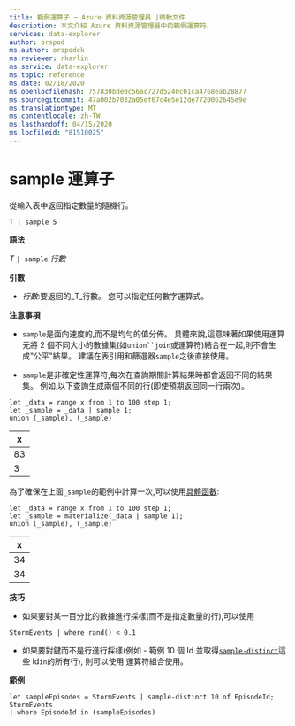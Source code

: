 ```yaml
---
title: 範例運算子 ─ Azure 資料資源管理員 |微軟文件
description: 本文介紹 Azure 資料資源管理器中的範例運算符。
services: data-explorer
author: orspod
ms.author: orspodek
ms.reviewer: rkarlin
ms.service: data-explorer
ms.topic: reference
ms.date: 02/18/2020
ms.openlocfilehash: 757830bde0c56ac727d5240c01ca4768eab28877
ms.sourcegitcommit: 47a002b7032a05ef67c4e5e12de7720062645e9e
ms.translationtype: MT
ms.contentlocale: zh-TW
ms.lasthandoff: 04/15/2020
ms.locfileid: "81510025"
---
```

# <a name="sample-operator"></a>sample 運算子

從輸入表中返回指定數量的隨機行。

```kusto
T | sample 5
```

**語法**

_T_ `| sample` _行數_

**引數**

- _行數_:要返回的_T_行數。 您可以指定任何數字運算式。

**注意事項**

- `sample`是面向速度的,而不是均勻的值分佈。 具體來說,這意味著如果使用運算元將 2 個不同大小的數據集(如`union``join`或運算符)結合在一起,則不會生成"公平"結果。 建議在表引用和篩選器`sample`之後直接使用。

- `sample`是非確定性運算符,每次在查詢期間計算結果時都會返回不同的結果集。 例如,以下查詢生成兩個不同的行(即使預期返回同一行兩次)。

```kusto
let _data = range x from 1 to 100 step 1;
let _sample = _data | sample 1;
union (_sample), (_sample)
```

| x   |
| --- |
| 83  |
| 3   |

為了確保在上面`_sample`的範例中計算一次,可以使用[具體函數](./materializefunction.md):

```kusto
let _data = range x from 1 to 100 step 1;
let _sample = materialize(_data | sample 1);
union (_sample), (_sample)
```

| x   |
| --- |
| 34  |
| 34  |

**技巧**

- 如果要對某一百分比的數據進行採樣(而不是指定數量的行),可以使用

```kusto
StormEvents | where rand() < 0.1
```

- 如果要對鍵而不是行進行採樣(例如 - 範例 10 個 Id 並取得[`sample-distinct`](./sampledistinctoperator.md)這些 Id`in`的所有行), 則可以使用 運算符組合使用。

**範例**

```kusto
let sampleEpisodes = StormEvents | sample-distinct 10 of EpisodeId;
StormEvents
| where EpisodeId in (sampleEpisodes)
```